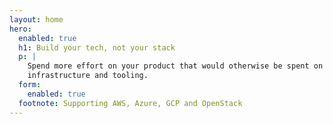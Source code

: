 ```yaml
---
layout: home
hero:
  enabled: true
  h1: Build your tech, not your stack
  p: |
    Spend more effort on your product that would otherwise be spent on
    infrastructure and tooling.
  form:
    enabled: true
  footnote: Supporting AWS, Azure, GCP and OpenStack
---
```

